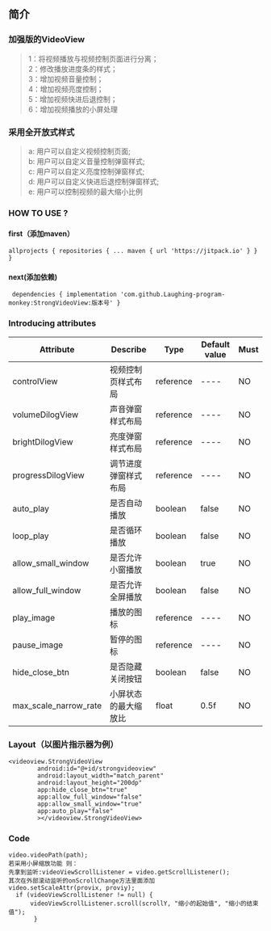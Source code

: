 ## 简介 
### 加强版的VideoView
> 1：将视频播放与视频控制页面进行分离；  
> 2：修改播放进度条的样式；  
> 3：增加视频音量控制；  
> 4：增加视频亮度控制；  
> 5：增加视频快进后退控制；  
> 6：增加视频播放的小屏处理
### 采用全开放式样式
> a: 用户可以自定义视频控制页面;  
> b: 用户可以自定义音量控制弹窗样式;  
> c: 用户可以自定义亮度控制弹窗样式;  
> d: 用户可以自定义快进后退控制弹窗样式;  
> e: 用户可以控制视频的最大缩小比例
### HOW TO USE ?
#### first（添加maven）
` allprojects {
		repositories {
			...
			maven { url 'https://jitpack.io' }
		}
	}
  `  
#### next(添加依赖)
`  dependencies {
	        implementation 'com.github.Laughing-program-monkey:StrongVideoView:版本号'
	}
  ` 
  
### Introducing attributes
Attribute  | Describe  | Type | Default value | Must
---- | ----- |  --- | ---- | -----
controlView  | 视频控制页样式布局 |  reference  | ---- | NO
volumeDilogView  | 声音弹窗样式布局 |  reference  | ---- | NO
brightDilogView  | 亮度弹窗样式布局 |  reference  | ---- | NO
progressDilogView  | 调节进度弹窗样式布局 |  reference  | ---- | NO
auto_play  | 是否自动播放 |  boolean  | false | NO
loop_play  | 是否循环播放 |  boolean  | false | NO
allow_small_window  | 是否允许小窗播放 |  boolean  | true | NO
allow_full_window  | 是否允许全屏播放 |  boolean  | false | NO
play_image  | 播放的图标 |  reference  | ---- | NO
pause_image | 暂停的图标 |  reference  | ---- | NO
hide_close_btn | 是否隐藏关闭按钮 |  boolean  | false | NO
max_scale_narrow_rate  | 小屏状态的最大缩放比 |  float  | 0.5f | NO

### Layout（以图片指示器为例）
```
<videoview.StrongVideoView
        android:id="@+id/strongvideoview"
        android:layout_width="match_parent"
        android:layout_height="200dp"
        app:hide_close_btn="true"
        app:allow_full_window="false"
        app:allow_small_window="true"
        app:auto_play="false"
        ></videoview.StrongVideoView>

```
### Code
``` 
video.videoPath(path); 
若采用小屏缩放功能 则：
先拿到监听:videoViewScrollListener = video.getScrollListener();
其次在外部滚动监听的onScrollChange方法里面添加
video.setScaleAttr(provix, proviy);
  if (videoViewScrollListener != null) {
      videoViewScrollListener.scroll(scrollY, "缩小的起始值", "缩小的结束值");
       }
        
```

